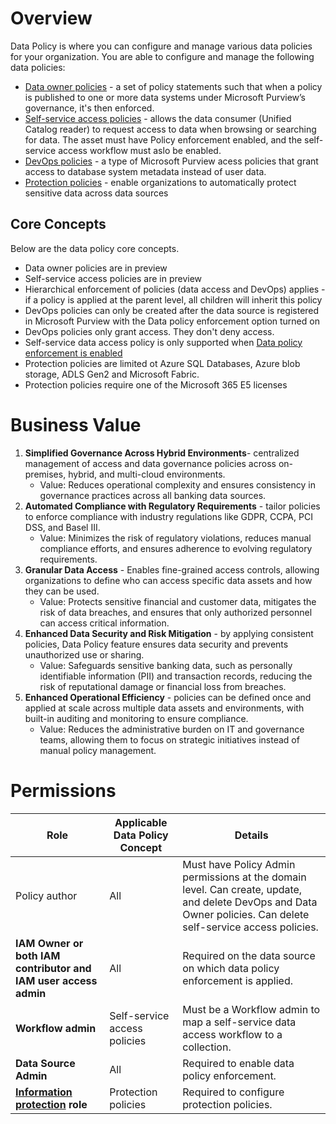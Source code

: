 # Overview
Data Policy is where you can configure and manage various data policies for your organization. You are able to configure and manage the following data policies:
- [Data owner policies](https://learn.microsoft.com/en-us/purview/legacy/concept-policies-data-owner) - a set of policy statements such that when a policy is published to one or more data systems under Microsoft Purview’s governance, it's then enforced.
- [Self-service access policies](https://learn.microsoft.com/en-us/purview/legacy/concept-self-service-data-access-policy) -  allows the data consumer (Unified Catalog reader) to request access to data when browsing or searching for data. The asset must have Policy enforcement enabled, and the self-service access workflow must aslo be enabled.
- [DevOps policies](https://learn.microsoft.com/en-us/purview/legacy/concept-policies-devops) - a type of Microsoft Purview acess policies that grant access to database system metadata instead of user data.
- [Protection policies](https://learn.microsoft.com/en-us/purview/how-to-create-protection-policy?tabs=azure-sources) - enable organizations to automatically protect sensitive data across data sources

## Core Concepts
Below are the data policy core concepts.
- Data owner policies are in preview
- Self-service access policies are in preview
- Hierarchical enforcement of policies (data access and DevOps) applies - if a policy is applied at the parent level, all children will inherit this policy
- DevOps policies can only be created after the data source is registered in Microsoft Purview with the Data policy enforcement option turned on
- DevOps policies only grant access. They don't deny access.
- Self-service data access policy is only supported when [Data policy enforcement is enabled](https://learn.microsoft.com/en-us/purview/legacy/how-to-enable-data-policy-enforcement#prerequisites)
- Protection policies are limited ot Azure SQL Databases, Azure blob storage, ADLS Gen2 and Microsoft Fabric.
- Protection policies require one of the Microsoft 365 E5 licenses

# Business Value
1. **Simplified Governance Across Hybrid Environments**- centralized management of access and data governance policies across on-premises, hybrid, and multi-cloud environments.
    - Value: Reduces operational complexity and ensures consistency in governance practices across all banking data sources.
2. **Automated Compliance with Regulatory Requirements** - tailor policies to enforce compliance with industry regulations like GDPR, CCPA, PCI DSS, and Basel III.
    - Value: Minimizes the risk of regulatory violations, reduces manual compliance efforts, and ensures adherence to evolving regulatory requirements.
3. **Granular Data Access** - Enables fine-grained access controls, allowing organizations to define who can access specific data assets and how they can be used.
    - Value: Protects sensitive financial and customer data, mitigates the risk of data breaches, and ensures that only authorized personnel can access critical information.
4. **Enhanced Data Security and Risk Mitigation** - by applying consistent policies, Data Policy feature ensures data security and prevents unauthorized use or sharing.
    - Value: Safeguards sensitive banking data, such as personally identifiable information (PII) and transaction records, reducing the risk of reputational damage or financial loss from breaches.
5. **Enhanced Operational Efficiency** - policies can be defined once and applied at scale across multiple data assets and environments, with built-in auditing and monitoring to ensure compliance.
    - Value: Reduces the administrative burden on IT and governance teams, allowing them to focus on strategic initiatives instead of manual policy management.

# Permissions
| **Role**                                                                 | **Applicable Data Policy Concept** | **Details**                                                              |
|-----------------------------------------------------------------------|------------------------------------|-----------------------------------------------------| 
| Policy author                                 | All  | Must have Policy Admin permissions at the domain level. Can create, update, and delete DevOps and Data Owner policies. Can delete self-service access policies.                                            |
| **IAM Owner or both IAM contributor and IAM user access admin**        | All                        | Required on the data source on which data policy enforcement is applied.                            |
| **Workflow admin**                                               | Self-service access policies                       | Must be a Workflow admin to map a self-service data access workflow to a collection.                         |
| **Data Source Admin**                                              | All                        | Required to enable data policy enforcement.                              |
| **[Information protection](https://learn.microsoft.com/en-us/purview/how-to-create-protection-policy-azure-sources#users-and-permissions) role**           | Protection policies       | Required to configure protection policies.           |
